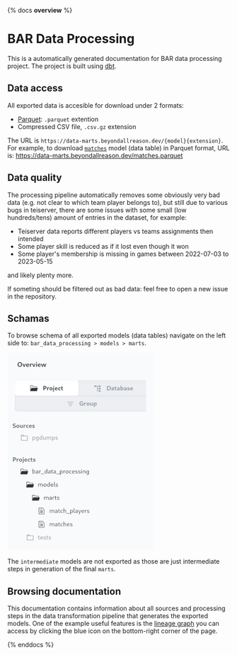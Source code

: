 {% docs __overview__ %}

# BAR Data Processing

This is a automatically generated documentation for BAR data processing project. The project is built using
[dbt](https://docs.getdbt.com/docs/introduction).

## Data access

All exported data is accesible for download under 2 formats:

- [Parquet](https://parquet.apache.org/docs/overview/): `.parquet` extention
- Compressed CSV file, `.csv.gz` extension

The URL is `https://data-marts.beyondallreason.dev/{model}{extension}`.
For example, to download [`matches`](#!/model/model.bar_data_processing.matches)
model (data table) in Parquet format, URL is:
https://data-marts.beyondallreason.dev/matches.parquet

## Data quality

The processing pipeline automatically removes some obviously very bad data (e.g.
not clear to which team player belongs to), but still due to various bugs in
teiserver, there are some issues with some small (low hundreds/tens) amount of
entries in the dataset, for example:

- Teiserver data reports different players vs teams assignments then intended
- Some player skill is reduced as if it lost even though it won
- Some player's membership is missing in games between 2022-07-03 to 2023-05-15

and likely plenty more.

If someting should be filtered out as bad data: feel free to open a new issue in
the repository.

## Schamas

To browse schema of all exported models (data tables) navigate on the left side
to: `bar_data_processing > models > marts`.

![navigation](assets/navigation.png)

The `intermediate` models are not exported as those are just intermediate steps
in generation of the final `marts`.

## Browsing documentation

This documentation contains information about all sources and processing steps
in the data transformation pipeline that generates the exported models. One
of the example useful features is the
[lineage graph](https://docs.getdbt.com/terms/data-lineage) you can access by
clicking the blue icon on the bottom-right corner of the page.

{% enddocs %}
